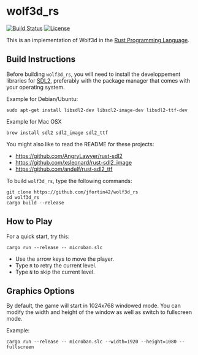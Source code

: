 # wolf3d_rs

[![Build Status](https://travis-ci.org/jfortin42/wolf3d_rs.svg)](https://travis-ci.com/jfortin42/wolf3d_rs)
[![License](https://img.shields.io/badge/license-Apache%202-blue.svg)](https://www.apache.org/licenses/LICENSE-2.0)

This is an implementation of Wolf3d in the [Rust Programming Language](https://www.rust-lang.org).

## Build Instructions

Before building `wolf3d_rs`, you will need to install the developpement libraries for [SDL2](https://www.libsdl.org), preferably with the package manager that comes
with your operating system.

Example for Debian/Ubuntu:

    sudo apt-get install libsdl2-dev libsdl2-image-dev libsdl2-ttf-dev

Example for Mac OSX

    brew install sdl2 sdl2_image sdl2_ttf

You might also like to read the README for these projects:

- <https://github.com/AngryLawyer/rust-sdl2>
- <https://github.com/xsleonard/rust-sdl2_image>
- <https://github.com/andelf/rust-sdl2_ttf>

To build `wolf3d_rs`, type the following commands:

    git clone https://github.com/jfortin42/wolf3d_rs
    cd wolf3d_rs
    cargo build --release

## How to Play

For a quick start, try this:

    cargo run --release -- microban.slc

- Use the arrow keys to move the player.
- Type `R` to retry the current level.
- Type `N` to skip the current level.

## Graphics Options

By default, the game will start in 1024x768 windowed mode.
You can modify the width and height of the window as well as switch to fullscreen mode.

Example:

    cargo run --release -- microban.slc --width=1920 --height=1080 --fullscreen
